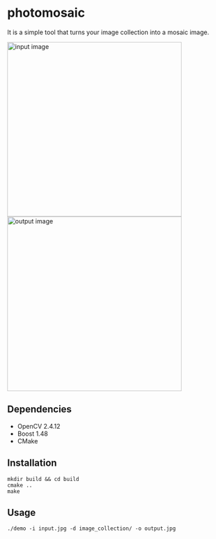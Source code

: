 # photomosaic

It is a simple tool that turns your image collection into a mosaic image.

<div>
<img src="https://dl.dropboxusercontent.com/u/16018128/input.jpg"
alt="input image" width=400px></img>
<img src="https://dl.dropboxusercontent.com/u/16018128/output.jpg"
alt="output image" width=400px></img>
</div>

## Dependencies

- OpenCV 2.4.12
- Boost 1.48
- CMake

## Installation

```
mkdir build && cd build
cmake ..
make
```

## Usage

```
./demo -i input.jpg -d image_collection/ -o output.jpg
```
